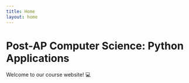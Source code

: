 ```yaml
---
title: Home
layout: home
---
```


# Post-AP Computer Science: Python Applications
Welcome to our course website! 💻
